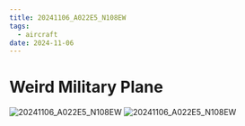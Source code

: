 ```yaml
---
title: 20241106_A022E5_N108EW
tags:
  - aircraft
date: 2024-11-06
---
```


# Weird Military Plane

![20241106_A022E5_N108EW](/aircraft/20241106_A022E5_N108EW_0.jpg)
![20241106_A022E5_N108EW](/aircraft/20241106_A022E5_N108EW_1.jpg)